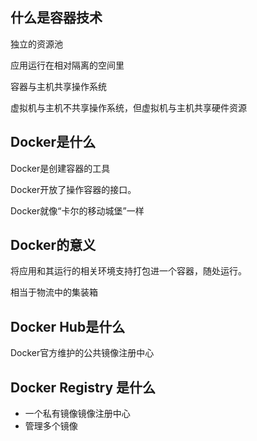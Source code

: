## 什么是容器技术

独立的资源池

应用运行在相对隔离的空间里

容器与主机共享操作系统

虚拟机与主机不共享操作系统，但虚拟机与主机共享硬件资源

## Docker是什么

Docker是创建容器的工具

Docker开放了操作容器的接口。

Docker就像“卡尔的移动城堡”一样

## Docker的意义

将应用和其运行的相关环境支持打包进一个容器，随处运行。

相当于物流中的集装箱

## Docker Hub是什么

Docker官方维护的公共镜像注册中心

## Docker Registry 是什么

- 一个私有镜像镜像注册中心
- 管理多个镜像
